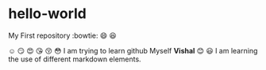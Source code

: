# hello-world
My First repository
:bowtie:
:smile:
:laughing:

:relaxed:
:smirk:
:heart_eyes:
:kissing_heart:
:kissing_closed_eyes:
:flushed:
I am trying to learn github
Myself **Vishal**
:blush:
:smiley:
I am learning the use of different markdown elements.
